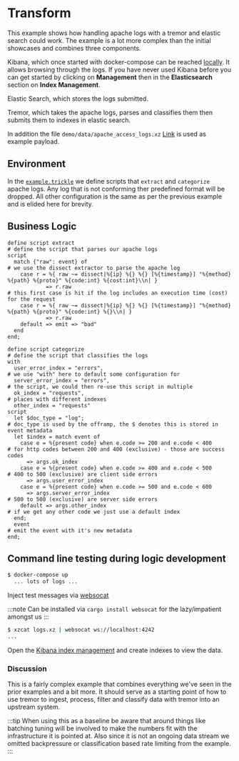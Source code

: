 # Transform

This example shows how handling apache logs with a tremor and elastic search could work. The example is a lot more complex than the initial showcases and combines three components.

Kibana, which once started with docker-compose can be reached [locally](http://localhost:5601). It allows browsing through the logs. If you have never used Kibana before you can get started by clicking on **Management** then in the **Elasticsearch** section on **Index Management**.

Elastic Search, which stores the logs submitted.

Tremor, which takes the apache logs, parses and classifies them then submits them to indexes in elastic search.

In addition the file `demo/data/apache_access_logs.xz` [Link](https://github.com/tremor-rs/tremor-runtime/tree/main/demo/data) is used as example payload.

## Environment

In the [`example.trickle`](etc/tremor/config/example.trickle) we define scripts that `extract` and `categorize` apache logs. Any log that is not conforming ther predefined format will be dropped. All other configuration is the same as per the previous example and is elided here for brevity.

## Business Logic

```trickle
define script extract                                                          # define the script that parses our apache logs
script
  match {"raw": event} of                                                      # we use the dissect extractor to parse the apache log
    case r = %{ raw ~= dissect|%{ip} %{} %{} [%{timestamp}] "%{method} %{path} %{proto}" %{code:int} %{cost:int}\\n| }
            => r.raw                                                           # this first case is hit if the log includes an execution time (cost) for the request
    case r = %{ raw ~= dissect|%{ip} %{} %{} [%{timestamp}] "%{method} %{path} %{proto}" %{code:int} %{}\\n| }
            => r.raw
    default => emit => "bad"
  end
end;

```

```trickle
define script categorize                                                       # define the script that classifies the logs
with
  user_error_index = "errors",                                                 # we use "with" here to default some configuration for
  server_error_index = "errors",                                               # the script, we could then re-use this script in multiple
  ok_index = "requests",                                                       # places with different indexes
  other_index = "requests"
script
  let $doc_type = "log";                                                      # doc_type is used by the offramp, the $ denotes this is stored in event metadata
  let $index = match event of
    case e = %{present code} when e.code >= 200 and e.code < 400              # for http codes between 200 and 400 (exclusive) - those are success codes
      => args.ok_index
    case e = %{present code} when e.code >= 400 and e.code < 500              # 400 to 500 (exclusive) are client side errors
      => args.user_error_index
    case e = %{present code} when e.code >= 500 and e.code < 600
      => args.server_error_index                                              # 500 to 500 (exclusive) are server side errors
    default => args.other_index                                               # if we get any other code we just use a default index
  end;
  event                                                                       # emit the event with it's new metadata
end;
```

## Command line testing during logic development

```bash
$ docker-compose up
  ... lots of logs ...
```

Inject test messages via [websocat](https://github.com/vi/websocat)

:::note
Can be installed via `cargo install websocat` for the lazy/impatient amongst us
:::

```bash
$ xzcat logs.xz | websocat ws://localhost:4242
...
```

Open the [Kibana index management](http://localhost:5601/app/kibana#/management/kibana/indices/) and create indexes to view the data.

### Discussion

This is a fairly complex example that combines everything we've seen in the prior examples and a bit more. It should serve as a starting point of how to use tremor to ingest, process, filter and classify data with tremor into an upstream system.

:::tip
When using this as a baseline be aware that around things like batching tuning will be involved to make the numbers fit with the infrastructure it is pointed at. Also since it is not an ongoing data stream we omitted backpressure or classification based rate limiting from the example.
:::